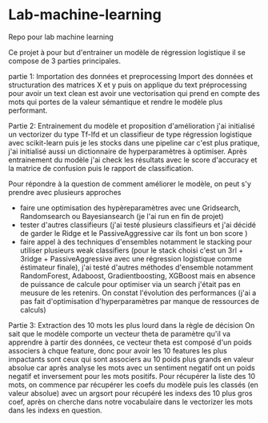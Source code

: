 
# Lab-machine-learning
Repo pour lab machine learning

Ce projet à pour but d'entrainer un modèle de régression logistique il se compose de 3 parties principales.

partie 1: Importation des données et preprocessing
Import des données et structuration des matrices X et y puis on applique du text préprocessing pour avoir un text clean est avoir une vectorisation qui prend en compte des mots qui portes de la valeur sémantique et rendre le modèle plus performant.




Partie 2: Entrainement du modèle et proposition d'amélioration
j'ai initialisé un vectorizer du type Tf-Ifd et un classifieur de type régression logistique avec scikit-learn puis je les stocks dans une pipeline car c'est plus pratique, j'ai initialisé aussi un dictionnaire de hyperparamètres à optimiser.
Après entrainement du modèle j'ai check les résultats avec le score d'accuracy et la matrice de confusion puis le rapport de classification.

Pour répondre à la question de comment améliorer le modèle, on peut s'y prendre avec plusieurs approches
- faire une optimisation des hypèreparamètres avec une Gridsearch, Randomsearch ou Bayesiansearch (je l'ai run en fin de projet)
- tester d'autres classifieurs (j'ai  testé plusieurs classifieurs et j'ai décidé de garder le Ridge et le PassiveAggressive car ils font un bon score ) 
- faire appel à des techniques d'ensembles notamment le stacking pour utiliser plusieurs weak classifiers (pour le stack choisi c'est un 3rl + 3ridge + PassiveAggressive avec une régression logistique comme éstimateur finale), j'ai testé d'autres méthodes d'ensemble notamment RandomForest, Adaboost, Gradientboosting, XGBoost mais en absence de puissance de calcule pour optimiser via un search j'était pas en meusure de les retenirs.
On constat l'évolution des performances (j'ai a pas fait d'optimisation d'hyperparamètres par manque de ressources de calculs)



Partie 3: Extraction des 10 mots les plus lourd dans la règle de décision
On sait que le modèle comporte un vecteur theta de paramètre qu'il va apprendre à partir des données, ce vecteur theta est composé d'un poids associers à chque feature, donc pour avoir les 10 features les plus impactants sont ceux qui sont associers au 10 poids plus grands en valeur absolue car après analyse les mots avec un sentiment negatif ont un poids negatif et inversement pour les mots positifs.
Pour récupérer la liste des 10 mots, on commence par récupérer les coefs du modèle puis les classés (en valeur absolue) avec un argsort pour récupéré les indexs des 10 plus gros coef, après on cherche dans notre vocabulaire dans le vectorizer les mots dans les indexs en question.
